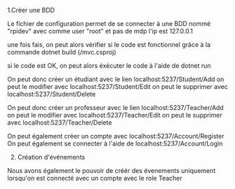 1.Créer une BDD

Le fichier de configuration permet de se connecter à une BDD nommé "rpidev" avec comme user "root" et pas de mdp 
l'ip est 127.0.0.1

une fois fais, on peut alors vérifier si le code est fonctionnel grâce à la commande dotnet build (/mvc.csproj)

si le code est OK, on peut alors éxécuter le code à l'aide de dotnet run

On peut donc créer un étudiant avec le lien localhost:5237/Student/Add
on peut le modifier avec localhost:5237/Student/Edit
on peut le supprimer avec localhost:5237/Student/Delete

On peut donc créer un professeur avec le lien localhost:5237/Teacher/Add
on peut le modifier avec localhost:5237/Teacher/Edit
on peut le supprimer avec localhost:5237/Teacher/Delete

On peut également créer un compte avec localhost:5237/Account/Register
On peut également se connecter à l'aide de localhost:5237/Account/Login

2. Création d'événements 

Nous avons également le pouvoir de créér des évenements uniquement lorsqu'on est connecté avec un compte avec le role Teacher